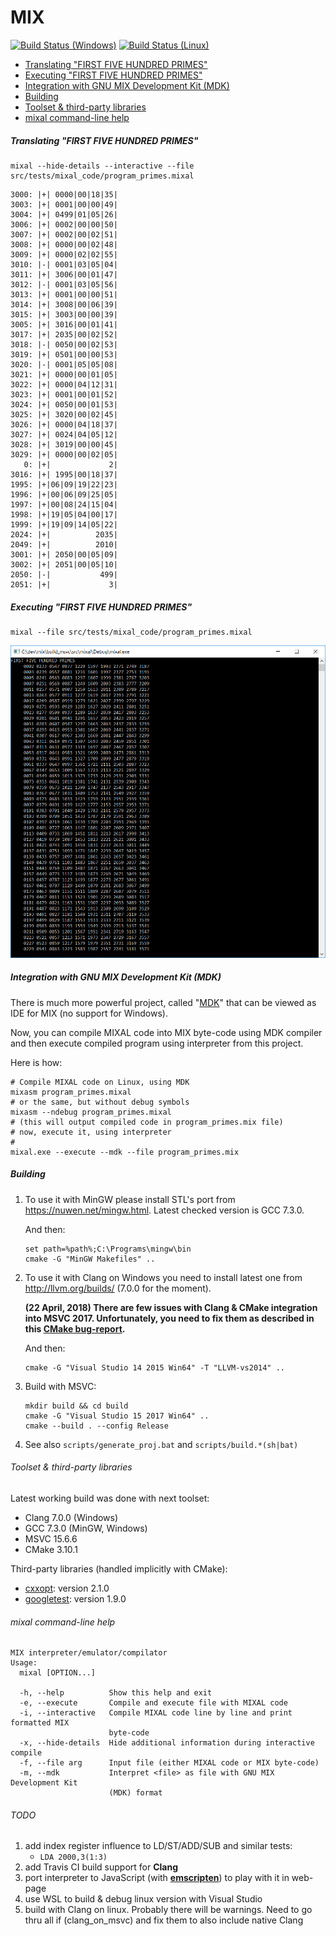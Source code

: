# MIX

[![Build Status (Windows)](https://ci.appveyor.com/api/projects/status/github/grishavanika/mix?svg=true)](https://ci.appveyor.com/project/grishavanika/mix)
[![Build Status (Linux)](https://travis-ci.org/grishavanika/mix.svg)](https://travis-ci.org/grishavanika/mix)

- [Translating "FIRST FIVE HUNDRED PRIMES"](#translating-first-five-hundred-primes)
- [Executing "FIRST FIVE HUNDRED PRIMES"](#executing-first-five-hundred-primes)
- [Integration with GNU MIX Development Kit (MDK)](#integration-with-gnu-mix-development-kit-mdk)
- [Building](#building)
- [Toolset & third-party libraries](#toolset--third-party-libraries)
- [mixal command-line help](#mixal-command-line-help)

##### Translating "FIRST FIVE HUNDRED PRIMES"

```
mixal --hide-details --interactive --file src/tests/mixal_code/program_primes.mixal
```

```
3000: |+| 0000|00|18|35|
3003: |+| 0001|00|00|49|
3004: |+| 0499|01|05|26|
3006: |+| 0002|00|00|50|
3007: |+| 0002|00|02|51|
3008: |+| 0000|00|02|48|
3009: |+| 0000|02|02|55|
3010: |-| 0001|03|05|04|
3011: |+| 3006|00|01|47|
3012: |-| 0001|03|05|56|
3013: |+| 0001|00|00|51|
3014: |+| 3008|00|06|39|
3015: |+| 3003|00|00|39|
3005: |+| 3016|00|01|41|
3017: |+| 2035|00|02|52|
3018: |-| 0050|00|02|53|
3019: |+| 0501|00|00|53|
3020: |-| 0001|05|05|08|
3021: |+| 0000|00|01|05|
3022: |+| 0000|04|12|31|
3023: |+| 0001|00|01|52|
3024: |+| 0050|00|01|53|
3025: |+| 3020|00|02|45|
3026: |+| 0000|04|18|37|
3027: |+| 0024|04|05|12|
3028: |+| 3019|00|00|45|
3029: |+| 0000|00|02|05|
   0: |+|             2|
3016: |+| 1995|00|18|37|
1995: |+|06|09|19|22|23|
1996: |+|00|06|09|25|05|
1997: |+|00|08|24|15|04|
1998: |+|19|05|04|00|17|
1999: |+|19|09|14|05|22|
2024: |+|          2035|
2049: |+|          2010|
3001: |+| 2050|00|05|09|
3002: |+| 2051|00|05|10|
2050: |-|           499|
2051: |+|             3|
```

##### Executing "FIRST FIVE HUNDRED PRIMES"

```
mixal --file src/tests/mixal_code/program_primes.mixal
```

![](docs/first_500_primes.png)

##### Integration with GNU MIX Development Kit (MDK)

There is much more powerful project, called "[MDK]" that can be viewed as IDE for MIX
(no support for Windows).

Now, you can compile MIXAL code into MIX byte-code using MDK compiler
and then execute compiled program using interpreter from this project.

Here is how:

```
# Compile MIXAL code on Linux, using MDK
mixasm program_primes.mixal
# or the same, but without debug symbols
mixasm --ndebug program_primes.mixal
# (this will output compiled code in program_primes.mix file)
# now, execute it, using interpreter
#
mixal.exe --execute --mdk --file program_primes.mix
```

[MDK]: https://www.gnu.org/software/mdk/

##### Building

1. To use it with MinGW please install STL's port from https://nuwen.net/mingw.html.
    Latest checked version is GCC 7.3.0.

    And then:
    ```
    set path=%path%;C:\Programs\mingw\bin
    cmake -G "MinGW Makefiles" ..
    ```

2. To use it with Clang on Windows you need to install latest one
from http://llvm.org/builds/ (7.0.0 for the moment).

    **(22 April, 2018) There are few issues with Clang & CMake integration into MSVC 2017.
    Unfortunately, you need to fix them as described in this [CMake bug-report].**

    And then:
    ```
    cmake -G "Visual Studio 14 2015 Win64" -T "LLVM-vs2014" ..
    ```

[CMake bug-report]: https://gitlab.kitware.com/cmake/cmake/issues/17930

3. Build with MSVC:

    ```
    mkdir build && cd build
    cmake -G "Visual Studio 15 2017 Win64" ..
    cmake --build . --config Release
    ```

4. See also `scripts/generate_proj.bat` and `scripts/build.*(sh|bat)`

###### Toolset & third-party libraries

Latest working build was done with next toolset:

- Clang 7.0.0 (Windows)
- GCC 7.3.0 (MinGW, Windows)
- MSVC 15.6.6
- CMake 3.10.1


Third-party libraries (handled implicitly with CMake):

- [cxxopt]: version 2.1.0
- [googletest]: version 1.9.0

[cxxopt]: https://github.com/jarro2783/cxxopts
[googletest]: https://github.com/google/googletest

###### mixal command-line help

```
MIX interpreter/emulator/compilator
Usage:
  mixal [OPTION...]

  -h, --help          Show this help and exit
  -e, --execute       Compile and execute file with MIXAL code
  -i, --interactive   Compile MIXAL code line by line and print formatted MIX
                      byte-code
  -x, --hide-details  Hide additional information during interactive compile
  -f, --file arg      Input file (either MIXAL code or MIX byte-code)
  -m, --mdk           Interpret <file> as file with GNU MIX Development Kit
                      (MDK) format
```


###### TODO

1. add index register influence to LD/ST/ADD/SUB and similar tests:
    * `LDA 2000,3(1:3)`
3. add Travis CI build support for **Clang**
4. port interpreter to JavaScript (with **[emscripten](http://kripken.github.io/emscripten-site/)**)
to play with it in web-page
5. use WSL to build & debug linux version with Visual Studio
6. build with Clang on linux. Probably there will be warnings.
    Need to go thru all if (clang_on_msvc) and fix them to also include native Clang
